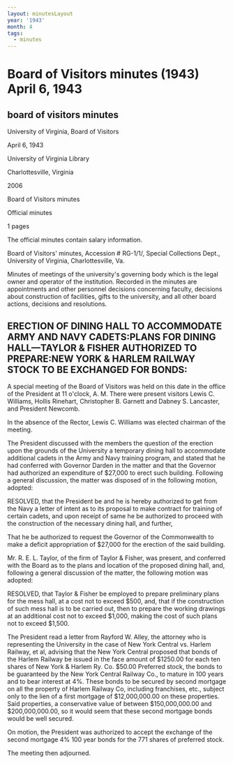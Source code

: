 ```yaml
---
layout: minutesLayout
year: '1943'
month: 4
tags:
  - minutes
---
```

Board of Visitors minutes (1943) April 6, 1943
==============================================

board of visitors minutes
-------------------------

University of Virginia, Board of Visitors

April 6, 1943

University of Virginia Library

Charlottesville, Virginia

2006

Board of Visitors minutes

Official minutes

1 pages

The official minutes contain salary information.

Board of Visitors' minutes, Accession # RG-1/1/, Special Collections Dept., University of Virginia, Charlottesville, Va.

Minutes of meetings of the university's governing body which is the legal owner and operator of the institution. Recorded in the minutes are appointments and other personnel decisions concerning faculty, decisions about construction of facilities, gifts to the university, and all other board actions, decisions and resolutions.

ERECTION OF DINING HALL TO ACCOMMODATE ARMY AND NAVY CADETS:PLANS FOR DINING HALL—TAYLOR & FISHER AUTHORIZED TO PREPARE:NEW YORK & HARLEM RAILWAY STOCK TO BE EXCHANGED FOR BONDS:
----------------------------------------------------------------------------------------------------------------------------------------------------------------------------------

A special meeting of the Board of Visitors was held on this date in the office of the President at 11 o'clock, A. M. There were present visitors Lewis C. Williams, Hollis Rinehart, Christopher B. Garnett and Dabney S. Lancaster, and President Newcomb.

In the absence of the Rector, Lewis C. Williams was elected chairman of the meeting.

The President discussed with the members the question of the erection upon the grounds of the University a temporary dining hall to accommodate additional cadets in the Army and Navy training program, and stated that he had conferred with Governor Darden in the matter and that the Governor had authorized an expenditure of $27,000 to erect such building. Following a general discussion, the matter was disposed of in the following motion, adopted:

RESOLVED, that the President be and he is hereby authorized to get from the Navy a letter of intent as to its proposal to make contract for training of certain cadets, and upon receipt of same he be authorized to proceed with the construction of the necessary dining hall, and further,

That he be authorized to request the Governor of the Commonwealth to make a deficit appropriation of $27,000 for the erection of the said building.

Mr. R. E. L. Taylor, of the firm of Taylor & Fisher, was present, and conferred with the Board as to the plans and location of the proposed dining hall, and, following a general discussion of the matter, the following motion was adopted:

RESOLVED, that Taylor & Fisher be employed to prepare preliminary plans for the mess hall, at a cost not to exceed $500, and, that if the construction of such mess hall is to be carried out, then to prepare the working drawings at an additional cost not to exceed $1,000, making the cost of such plans not to exceed $1,500.

The President read a letter from Rayford W. Alley, the attorney who is representing the University in the case of New York Central vs. Harlem Railway, et al, advising that the New York Central proposed that bonds of the Harlem Railway be issued in the face amount of $1250.00 for each ten shares of New York & Harlem Ry. Co. $50.00 Preferred stock, the bonds to be guaranteed by the New York Central Railway Co., to mature in 100 years and to bear interest at 4%. These bonds to be secured by second mortgage on all the property of Harlem Railway Co, including franchises, etc., subject only to the lien of a first mortgage of $12,000,000.00 on these properties. Said properties, a conservative value of between $150,000,000.00 and $200,000,000.00, so it would seem that these second mortgage bonds would be well secured.

On motion, the President was authorized to accept the exchange of the second mortgage 4% 100 year bonds for the 771 shares of preferred stock.

The meeting then adjourned.
